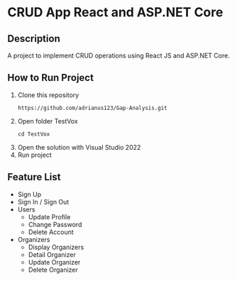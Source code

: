 # CRUD App React and ASP.NET Core

## Description
A project to implement CRUD operations using React JS and ASP.NET Core.

## How to Run Project
1. Clone this repository
   ```
   https://github.com/adrianus123/Gap-Analysis.git
   ```
2. Open folder TestVox
   ```
   cd TestVox
   ```
3. Open the solution with Visual Studio 2022
4. Run project

## Feature List
- Sign Up
- Sign In / Sign Out
- Users 
	- Update Profile
	- Change Password
	- Delete Account
- Organizers
	- Display Organizers
	- Detail Organizer
	- Update Organizer
	- Delete Organizer
